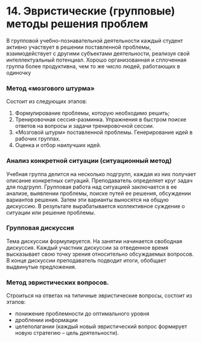 # 14. Эвристические (групповые) методы решения проблем

В групповой учебно-познавательной деятельности каждый студент активно участвует в решении поставленной проблемы, взаимодействует с другими субъектами деятельности, реализуя свой интеллектуальный потенциал. Хорошо организованная и сплоченная группа более продуктивна, чем то же число людей, работающих в одиночку

### Метод «мозгового штурма»
Cостоит из следующих этапов:

1. Формулирование проблемы, которую необходимо решить; 
2. Тренировочная сессия-разминка. Упражнения в быстром поиске ответов на вопросы и задачи тренировочной сессии. 
3. «Мозговой штурм» поставленной проблемы. Генерирование идей в рабочих группах. 
4. Оценка и отбор наилучших идей. 

### Анализ конкретной ситуации (ситуационный метод)
Учебная группа делится на несколько подгрупп, каждая из них получает описание конкретных ситуаций. Преподаватель определяет круг задач для подгрупп. Групповая работа над ситуацией заключается в ее анализе, выявлении проблемы, поиске путей ее решения, обсуждении вариантов решения. Затем эти варианты выносятся на общую дискуссию. В результате вырабатывается коллективное суждение о ситуации или решение проблемы. 

### Групповая дискуссия
Тема дискуссии  формулируется. На занятии начинается свободная дискуссия. Каждый участник дискуссии за отведенное время высказывает свою точку зрения относительно обсуждаемых вопросов. В конце дискуссии преподаватель подводит итоги, обобщает выдвинутые предложения.

### Метод эвристических вопросов.
Строиться на ответах на типичные эвристические вопросы, состоит из этапов:

- понижение проблемности до оптимального уровня 
- дроблении информации 
- целеполагании (каждый новый эвристический вопрос формирует новую стратегию – цель деятельности).
